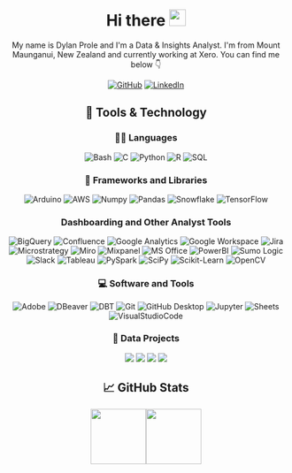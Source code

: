 <div align="center">
  <h1> Hi there <img src="https://media.giphy.com/media/jp2KXzsPtoKFG/giphy.gif" width="30px" height="30px" /> </h1>

My name is Dylan Prole and I'm a Data & Insights Analyst. I'm from Mount Maunganui, New Zealand and currently working at Xero. You can find me below 👇
  
[![GitHub](https://img.shields.io/badge/GitHub-333.svg?logo=github&logoColor=White)](https://github.com/dylanprole)
[![LinkedIn](https://img.shields.io/badge/LinkedIn-333.svg?logo=linkedin&logoColor=White)](https://www.linkedin.com/in/dylanprole/)

## 🔧 Tools & Technology

### 👨‍💻 Languages
![Bash](https://img.shields.io/badge/Bash-121011.svg?logo=gnu-bash&logoColor=white)
![C](https://custom-icon-badges.demolab.com/badge/C-03599C.svg?logo=c-in-hexagon&logoColor=white)
![Python](https://img.shields.io/badge/Python-FFD43B.svg?logo=python&logoColor=white)
![R](https://img.shields.io/badge/R-276DC3.svg?logo=r&logoColor=white)
![SQL](https://custom-icon-badges.demolab.com/badge/SQL-025E8C.svg?logo=database&logoColor=white)


### 🧰 Frameworks and Libraries
![Arduino](https://img.shields.io/badge/Arduino-00979D?logo=Arduino&logoColor=white)
![AWS](https://img.shields.io/badge/AWS-FF9900?&logo=Amazon-AWS&logoColor=White)
![Numpy](https://img.shields.io/badge/Numpy-013243.svg?logo=numpy&logoColor=white)
![Pandas](https://img.shields.io/badge/Pandas-150458.svg?logo=pandas&logoColor=white)
![Snowflake](https://img.shields.io/badge/Snowflake-35AEDD.svg?logo=snowflake&logoColor=white)
![TensorFlow](https://img.shields.io/badge/TensorFlow-FF6F00.svg?logo=TensorFlow&logoColor=white)
  
### Dashboarding and Other Analyst Tools
![BigQuery](https://img.shields.io/badge/BigQuery-333.svg?logo=googlecloud&logoColor=white)
![Confluence](https://img.shields.io/badge/Confluence-0078d7.svg?logo=Confluence&logoColor=white)
![Google Analytics](https://img.shields.io/badge/Google%20Analytics-F37626.svg?logo=googleanalytics&logoColor=white)
![Google Workspace](https://img.shields.io/badge/Google%20Workspace-34A853.svg?logo=googledrive&logoColor=white)
![Jira](https://img.shields.io/badge/Jira-0078d7.svg?logo=jira&logoColor=white)
![Microstrategy](https://img.shields.io/badge/Microstrategy-FF0000.svg?logo=microstrategy&logoColor=white)
![Miro](https://img.shields.io/badge/Miro-FFD43B.svg?logo=miro&logoColor=white)
![Mixpanel](https://img.shields.io/badge/Mixpanel-8034A9.svg?logo=mix&logoColor=white)
![MS Office](https://img.shields.io/badge/MS%20Office-F37626.svg?logo=microsoftoffice&logoColor=white)
![PowerBI](https://img.shields.io/badge/PowerBI-FFD43B.svg?logo=powerbi&logoColor=white)
![Sumo Logic](https://img.shields.io/badge/Sumo%20Logic-03599C.svg?logo=sumologic&logoColor=white)
![Slack](https://img.shields.io/badge/Slack-8034A9.svg?logo=slack&logoColor=white)
![Tableau](https://img.shields.io/badge/Tableau-025E8C.svg?logo=tableau&logoColor=white)
![PySpark](https://img.shields.io/badge/PySpark-F37626.svg?logo=apachespark&logoColor=white)
![SciPy](https://img.shields.io/badge/SciPy-025E8C.svg?logo=scipy&logoColor=white)
![Scikit-Learn](https://img.shields.io/badge/SK%20Learn-FF9900.svg?logo=scikitlearn&logoColor=white)
![OpenCV](https://img.shields.io/badge/Open%20CV-34A853.svg?logo=opencv&logoColor=white)

### 💻 Software and Tools
![Adobe](https://img.shields.io/badge/Adobe-FF0000.svg?logo=adobe&logoColor=white)
![DBeaver](https://custom-icon-badges.demolab.com/badge/-DBeaver-372923?logo=dbeaver-mono&logoColor=white)
![DBT](https://img.shields.io/badge/DBT-FB542B.svg?logo=dbt&logoColor=white)
![Git](https://img.shields.io/badge/Git-F05033.svg?logo=git&logoColor=white)
![GitHub Desktop](https://img.shields.io/badge/GitHub%20Desktop-8034A9.svg?logo=github&logoColor=white)
![Jupyter](https://img.shields.io/badge/Jupyter-F37626.svg?logo=Jupyter&logoColor=white)
![Sheets](https://img.shields.io/badge/Sheets-34A853.svg?logo=google%20sheets&logoColor=white)
![VisualStudioCode](https://img.shields.io/badge/Visual%20Studio%20Code-0078d7.svg?logo=visual-studio-code&logoColor=white)

### 📕 Data Projects
[![](https://img.shields.io/badge/-🍦%20Ice%20Cream%20Tracker-333)](https://github.com/dylanprole/resume-projects)
[![](https://img.shields.io/badge/-🌊%20Sea%20Level%20Dashboard-333)](https://github.com/dylanprole/resume-projects)
[![](https://img.shields.io/badge/-🎵%20Artist%20Insights%20Dashboard-333)](https://github.com/dylanprole/resume-projects)
[![](https://img.shields.io/badge/-📚%20KNN%20Book%20Recommender-333)](https://github.com/dylanprole/resume-projects)

## &#x1f4c8; GitHub Stats

<a href="https://github.com/dylanprole"><img height="100px" src="https://github-readme-stats.vercel.app/api?username=dylanprole&hide_title=true&hide_border=true&show_icons=true&include_all_commits=true&count_private=true&line_height=21&text_color=ffffff&icon_color=ffffff&bg_color=333&theme=white" /><!-- wi*quL3fcV --><img height="100px" src="https://github-readme-stats.vercel.app/api/top-langs/?username=dylanprole&hide=html&hide_title=true&hide_border=true&layout=compact&langs_count=6&exclude_repo=comp426,Redventures-Movie-Quotes&text_color=ffffff&icon_color=fff&bg_color=333&theme=white"/></a>

</div>
